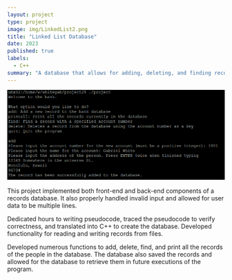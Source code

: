 ```yaml
---
layout: project
type: project
image: img/LinkedList2.png
title: "Linked List Database"
date: 2023
published: true
labels:
  - C++
summary: "A database that allows for adding, deleting, and finding records of a person. Created for ICS 212"
---
```


<img class="img-fluid" src="../img/LinkedListProject.png">

This project implemented both front-end and back-end components of a records database. It also properly handled invalid input and allowed for user data to be multiple lines. 

Dedicated hours to writing pseudocode, traced the pseudocode to verify correctness, and translated into C++ to create the database. Developed functionality for reading and writing records from files.

Developed numerous functions to add, delete, find, and print all the records of the people in the database. The database also saved the records and allowed for the database to retrieve them in future executions of the program. 
